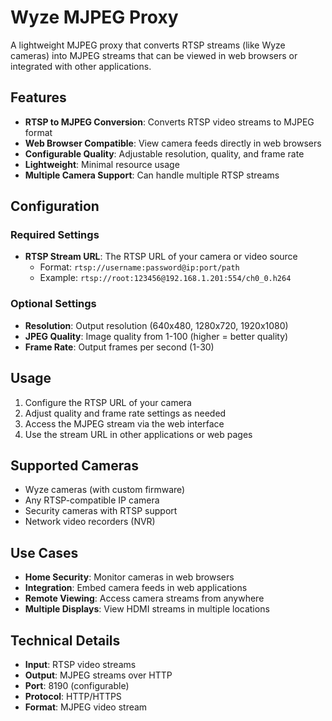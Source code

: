 # Wyze MJPEG Proxy

A lightweight MJPEG proxy that converts RTSP streams (like Wyze cameras) into MJPEG streams that can be viewed in web browsers or integrated with other applications.

## Features

- **RTSP to MJPEG Conversion**: Converts RTSP video streams to MJPEG format
- **Web Browser Compatible**: View camera feeds directly in web browsers
- **Configurable Quality**: Adjustable resolution, quality, and frame rate
- **Lightweight**: Minimal resource usage
- **Multiple Camera Support**: Can handle multiple RTSP streams

## Configuration

### Required Settings

- **RTSP Stream URL**: The RTSP URL of your camera or video source
  - Format: `rtsp://username:password@ip:port/path`
  - Example: `rtsp://root:123456@192.168.1.201:554/ch0_0.h264`

### Optional Settings

- **Resolution**: Output resolution (640x480, 1280x720, 1920x1080)
- **JPEG Quality**: Image quality from 1-100 (higher = better quality)
- **Frame Rate**: Output frames per second (1-30)

## Usage

1. Configure the RTSP URL of your camera
2. Adjust quality and frame rate settings as needed
3. Access the MJPEG stream via the web interface
4. Use the stream URL in other applications or web pages

## Supported Cameras

- Wyze cameras (with custom firmware)
- Any RTSP-compatible IP camera
- Security cameras with RTSP support
- Network video recorders (NVR)

## Use Cases

- **Home Security**: Monitor cameras in web browsers
- **Integration**: Embed camera feeds in web applications
- **Remote Viewing**: Access camera streams from anywhere
- **Multiple Displays**: View HDMI streams in multiple locations

## Technical Details

- **Input**: RTSP video streams
- **Output**: MJPEG streams over HTTP
- **Port**: 8190 (configurable)
- **Protocol**: HTTP/HTTPS
- **Format**: MJPEG video stream
